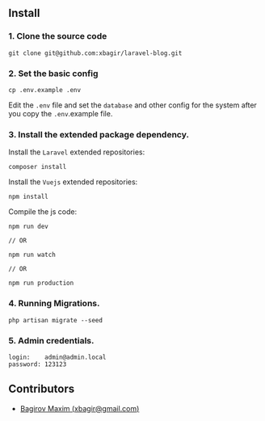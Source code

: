 ## Install

### 1. Clone the source code

```shell
git clone git@github.com:xbagir/laravel-blog.git
```

### 2. Set the basic config

```shell
cp .env.example .env
```

Edit the `.env` file and set the `database` and other config for the system after you copy the `.env`.example file.

### 3. Install the extended package dependency.

Install the `Laravel` extended repositories: 

```shell
composer install
```

Install the `Vuejs` extended repositories: 

```shel
npm install
```

Compile the js code: 

```shel
npm run dev

// OR

npm run watch

// OR

npm run production
```

### 4. Running Migrations.

```shell
php artisan migrate --seed
```
### 5. Аdmin credentials.

```shell
login:    admin@admin.local
password: 123123
```

## Contributors

- [Bagirov Maxim (xbagir@gmail.com)](http://github.com/xbagir)